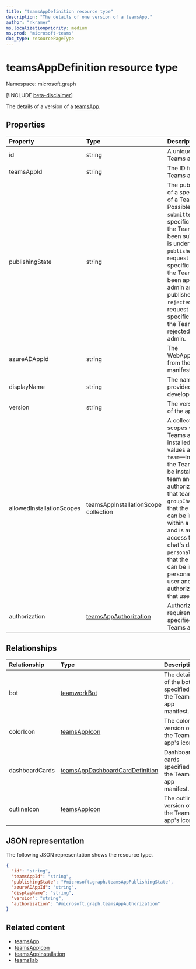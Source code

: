 ```yaml
---
title: "teamsAppDefinition resource type"
description: "The details of one version of a teamsApp."
author: "nkramer"
ms.localizationpriority: medium
ms.prod: "microsoft-teams"
doc_type: resourcePageType
---
```


# teamsAppDefinition resource type

Namespace: microsoft.graph

[!INCLUDE [beta-disclaimer](../../includes/beta-disclaimer.md)]

The details of a version of a [teamsApp](teamsapp.md).

## Properties

| Property            | Type     | Description                                            |
|:------------------- |:-------- |:------------------------------------------------------ |
| id                  | string   | A unique ID (not the Teams app ID).                     |
| teamsAppId          | string   | The ID from the Teams app manifest.                    |
| publishingState     | string   | The published status of a specific version of a Teams app. Possible values are:</br>`submitted`—The specific version of the Teams app has been submitted and is under review. </br>`published`—The request to publish the specific version of the Teams app has been approved by the admin and the app is published. </br> `rejected` — The request to publish the specific version of the Teams app was rejected by the admin. |
| azureADAppId        | string   | The WebApplicationInfo.Id from the Teams app manifest. |
| displayName         | string   | The name of the app provided by the app developer.     |
| version             | string   | The version number of the application.                 |
| allowedInstallationScopes | teamsAppInstallationScope collection | A collection of scopes where the Teams app can be installed. Possible values are:</br>`team`—Indicates that the Teams app can be installed within a team and is authorized to access that team's data. </br>`groupChat`—Indicates that the Teams app can be installed within a group chat and is authorized to access that group chat's data. </br> `personal`—Indicates that the Teams app can be installed in the personal scope of a user and is authorized to access that user's data. |
|authorization|[teamsAppAuthorization](../resources/teamsappauthorization.md)|Authorization requirements specified in the Teams app manifest.|

## Relationships

| Relationship   | Type	                          | Description                                                 |
|:-------------- |:------------------------------ |:----------------------------------------------------------- |
| bot            |[teamworkBot](teamworkbot.md)   | The details of the bot specified in the Teams app manifest. |
| colorIcon      |[teamsAppIcon](teamsappicon.md) | The color version of the Teams app's icon.                  |
| dashboardCards |[teamsAppDashboardCardDefinition](../resources/teamsappdashboardcarddefinition.md)| Dashboard cards specified in the Teams app manifest.|
| outlineIcon    |[teamsAppIcon](teamsappicon.md) | The outline version of the Teams app's icon.                 |

## JSON representation

The following JSON representation shows the resource type.

<!-- {
  "blockType": "resource",
  "@odata.type": "microsoft.graph.teamsAppDefinition",
  "baseType": "microsoft.graph.entity"
}-->

```json
{
  "id": "string",
  "teamsAppId": "string",
  "publishingState": "#microsoft.graph.teamsAppPublishingState",
  "azureADAppId": "string",
  "displayName": "string",
  "version": "string",
  "authorization": "#microsoft.graph.teamsAppAuthorization"
}
```

## Related content

- [teamsApp](teamsapp.md)
- [teamsAppIcon](teamsappicon.md)
- [teamsAppInstallation](teamsappinstallation.md)
- [teamsTab](../resources/teamstab.md)

<!-- uuid: 8fcb5dbc-d5aa-4681-8e31-b001d5168d79
2015-10-25 14:57:30 UTC -->
<!--
{
  "type": "#page.annotation",
  "description": "teamsApp resource",
  "keywords": "",
  "section": "documentation",
  "tocPath": "",
  "suppressions": []
}
-->


